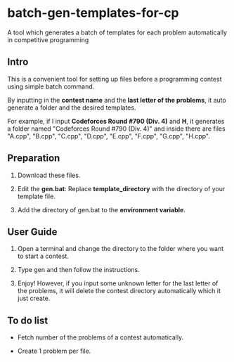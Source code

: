 # batch-gen-templates-for-cp

A tool which generates a batch of templates for each problem automatically in competitive programming

## Intro

This is a convenient tool for setting up files before a programming contest using simple batch command.

By inputting in the **contest name** and the **last letter of the problems**, it auto generate a folder and the desired templates.

For example, if I input **Codeforces Round #790 (Div. 4)** and **H**, it generates a folder named "Codeforces Round #790 (Div. 4)" and inside there are files "A.cpp", "B.cpp", "C.cpp", "D.cpp", "E.cpp", "F.cpp", "G.cpp", "H.cpp".

## Preparation

1. Download these files.

2. Edit the **gen.bat**: Replace **template_directory** with the directory of your template file.

3. Add the directory of gen.bat to the **environment variable**.

## User Guide

1. Open a terminal and change the directory to the folder where you want to start a contest.

2. Type gen and then follow the instructions.

3. Enjoy! However, if you input some unknown letter for the last letter of the problems, it will delete the contest directory automatically which it just create.

## To do list

- Fetch number of the problems of a contest automatically.

- Create 1 problem per file.

